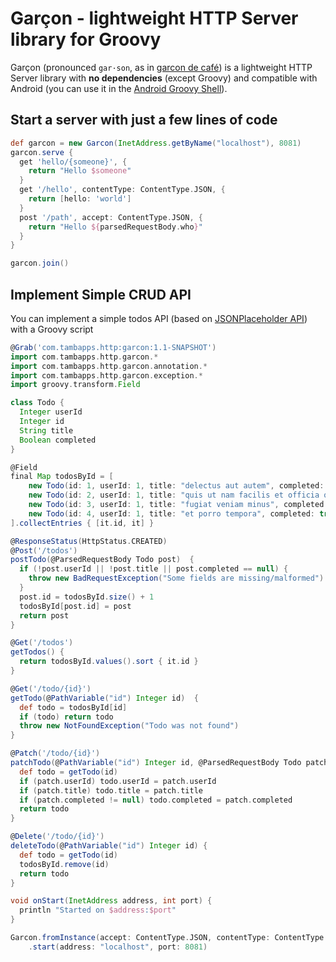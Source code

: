 # Garçon - lightweight HTTP Server library for Groovy

Garçon (pronounced `gar·son`, as in [garcon de café](https://en.wiktionary.org/wiki/gar%C3%A7on_de_caf%C3%A9)) is a lightweight HTTP Server library with **no dependencies** (except Groovy) and
compatible with Android (you can use it in the [Android Groovy Shell](https://play.google.com/store/apps/details?id=com.tambapps.android.grooidshell)).

## Start a server with just a few lines of code

````groovy
def garcon = new Garcon(InetAddress.getByName("localhost"), 8081)
garcon.serve {
  get 'hello/{someone}', {
    return "Hello $someone"
  }
  get '/hello', contentType: ContentType.JSON, {
    return [hello: 'world']
  }
  post '/path', accept: ContentType.JSON, {
    return "Hello ${parsedRequestBody.who}"
  }
}

garcon.join()
````
## Implement Simple CRUD API
You can implement a simple todos API (based on [JSONPlaceholder API](https://jsonplaceholder.typicode.com/)) with a Groovy script

```groovy
@Grab('com.tambapps.http:garcon:1.1-SNAPSHOT')
import com.tambapps.http.garcon.*
import com.tambapps.http.garcon.annotation.*
import com.tambapps.http.garcon.exception.*
import groovy.transform.Field

class Todo {
  Integer userId
  Integer id
  String title
  Boolean completed
}

@Field
final Map todosById = [
    new Todo(id: 1, userId: 1, title: "delectus aut autem", completed: false),
    new Todo(id: 2, userId: 1, title: "quis ut nam facilis et officia qui", completed: false),
    new Todo(id: 3, userId: 1, title: "fugiat veniam minus", completed: false),
    new Todo(id: 4, userId: 1, title: "et porro tempora", completed: true)
].collectEntries { [it.id, it] }

@ResponseStatus(HttpStatus.CREATED)
@Post('/todos')
postTodo(@ParsedRequestBody Todo post)  {
  if (!post.userId || !post.title || post.completed == null) {
    throw new BadRequestException("Some fields are missing/malformed")
  }
  post.id = todosById.size() + 1
  todosById[post.id] = post
  return post
}

@Get('/todos')
getTodos() {
  return todosById.values().sort { it.id }
}

@Get('/todo/{id}')
getTodo(@PathVariable("id") Integer id)  {
  def todo = todosById[id]
  if (todo) return todo
  throw new NotFoundException("Todo was not found")
}

@Patch('/todo/{id}')
patchTodo(@PathVariable("id") Integer id, @ParsedRequestBody Todo patch)  {
  def todo = getTodo(id)
  if (patch.userId) todo.userId = patch.userId
  if (patch.title) todo.title = patch.title
  if (patch.completed != null) todo.completed = patch.completed
  return todo
}

@Delete('/todo/{id}')
deleteTodo(@PathVariable("id") Integer id) {
  def todo = getTodo(id)
  todosById.remove(id)
  return todo
}

void onStart(InetAddress address, int port) {
  println "Started on $address:$port"
}

Garcon.fromInstance(accept: ContentType.JSON, contentType: ContentType.JSON, this)
    .start(address: "localhost", port: 8081)
```